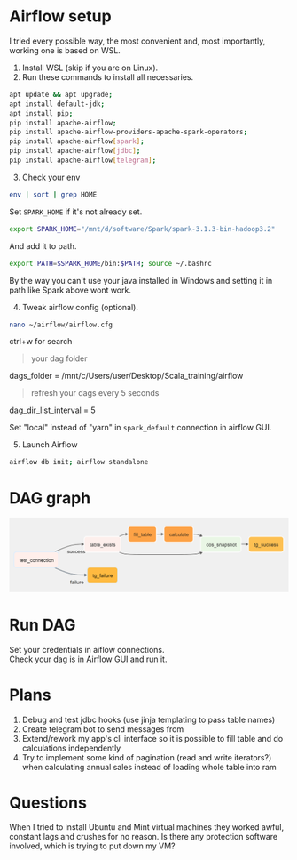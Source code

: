 # Airflow setup
I tried every possible way, the most convenient and, most importantly, working one is based on WSL.
1. Install WSL (skip if you are on Linux).
2. Run these commands to install all necessaries.

```bash
apt update && apt upgrade;
apt install default-jdk;
apt install pip;
pip install apache-airflow;
pip install apache-airflow-providers-apache-spark-operators;
pip install apache-airflow[spark];
pip install apache-airflow[jdbc];
pip install apache-airflow[telegram];
```

3. Check your env
```bash
env | sort | grep HOME
```
Set `SPARK_HOME` if it's not already set.
```bash
export SPARK_HOME="/mnt/d/software/Spark/spark-3.1.3-bin-hadoop3.2"
```
And add it to path.
```bash
export PATH=$SPARK_HOME/bin:$PATH; source ~/.bashrc
```
By the way you can't use your java installed in Windows and setting it in path like Spark above wont work.


4. Tweak airflow config (optional).

```bash
nano ~/airflow/airflow.cfg
```
ctrl+w for search
> your dag folder

dags_folder = /mnt/c/Users/user/Desktop/Scala_training/airflow
> refresh your dags every 5 seconds

dag_dir_list_interval = 5

Set "local" instead of "yarn" in `spark_default` connection in airflow GUI.

5. Launch Airflow
```bash
airflow db init; airflow standalone
```

# DAG graph
<img src="./graph.png">

# Run DAG
Set your credentials in aiflow connections.  
Check your dag is in Airflow GUI and run it.

# Plans
1. Debug and test jdbc hooks (use jinja templating to pass table names)
2. Create telegram bot to send messages from
3. Extend/rework my app's cli interface so it is possible to fill table and do calculations independently
4. Try to implement some kind of pagination (read and write iterators?) when calculating annual sales instead of loading whole table into ram

# Questions
When I tried to install Ubuntu and Mint virtual machines they worked awful, constant lags and crushes
for no reason. Is there any protection software involved, which is trying to put down my VM?

